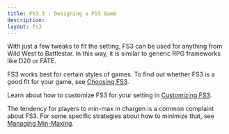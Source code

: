 ```yaml
---
title: FS3.3 - Designing a FS3 Game
description: 
layout: fs3
---
```


With just a few tweaks to fit the setting, FS3 can be used for anything from Wild West to Battlestar.  In this way, it is similar to generic RPG frameworks like D20 or FATE.

FS3 works best for certain styles of games.  To find out whether FS3 is a good fit for your game, see [Choosing FS3](/fs3/fs3-3/choosing-fs3.html).

Learn about how to customize FS3 for your setting in [Customizing FS3](/fs3/fs3-3/tweaking-fs3.html).

The tendency for players to min-max in chargen is a common complaint about FS3.  For some specific strategies about how to minimize that, see [Managing Min-Maxing](/fs3/fs3-3/min-maxing.html).